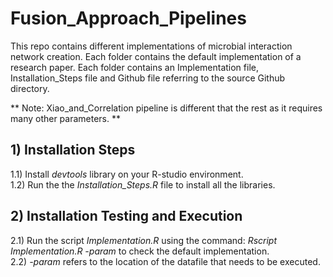 # Fusion_Approach_Pipelines
 This repo contains different implementations of microbial interaction network creation.
Each folder contains the default implementation of a research paper. Each folder contains
an Implementation file, Installation_Steps file and Github file referring to the source Github directory.<br/>

** Note: Xiao_and_Correlation pipeline is different that the rest as it requires many other
parameters. ** <br/>

## 1) Installation Steps 
1.1) Install *devtools* library on your R-studio environment.\
1.2) Run the the *Installation_Steps.R* file to install all the libraries.<br/>

## 2) Installation Testing and Execution 
2.1) Run the script *Implementation.R* using the command: *Rscript Implementation.R -param* to check the default implementation.\
2.2) *-param* refers to the location of the datafile that needs to be executed.<br/>

 
